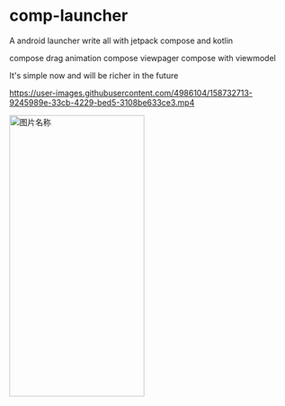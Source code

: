 # comp-launcher
A android launcher write all with jetpack compose and kotlin

compose drag animation
compose viewpager
compose with viewmodel


It's simple now  and will be richer in the future

 

https://user-images.githubusercontent.com/4986104/158732713-9245989e-33cb-4229-bed5-3108be633ce3.mp4



 <img src="https://github.com/dikeboy/compose-launcher/blob/main/review/splash1.png" width = "240" height = "500" alt="图片名称" align=center /> 
 

